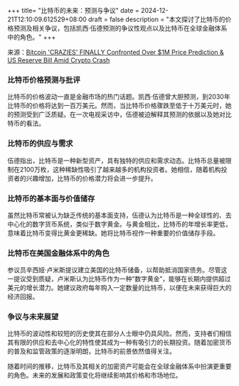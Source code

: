 +++
title= "比特币的未来：预测与争议"
date = 2024-12-21T12:10:09.612529+08:00
draft = false
description = "本文探讨了比特币的价格预测及相关争议，包括凯西·伍德预测的争议性观点以及比特币在全球金融体系中的角色。"
+++

来源：[Bitcoin 'CRAZIES' FINALLY Confronted Over $1M Price Prediction & US Reserve Bill Amid Crypto Crash](https://www.youtube.com/watch?v=YobPWz8GCEY)

### 比特币价格预测与批评

比特币的价格波动一直是金融市场的热门话题。凯西·伍德曾大胆预测，到2030年比特币的价格将达到一百万美元。然而，当比特币价格骤跌至低于十万美元时，她的预测受到广泛质疑。在一次电视采访中，伍德被迫解释其预测的依据以及她对比特币的看法。

### 比特币的供应与需求

伍德指出，比特币是一种新型资产，具有独特的供应和需求动态。比特币总量被限制在2100万枚，这种稀缺性吸引了越来越多的机构投资者。她相信，随着机构投资者的兴趣增加，比特币的价格潜力将会进一步提升。

### 比特币的基本面与价值储存

虽然比特币常被认为缺乏传统的基本面支持，伍德认为比特币是一种全球性的、去中心化的数字货币系统，类似于数字黄金。与黄金相比，比特币的年增长率更低，意味着比特币变得比黄金更稀缺。她将比特币视作一种重要的价值储存手段。

### 比特币在美国金融体系中的角色

参议员辛西娅·卢米斯提议建立美国的比特币储备，以帮助抵消国家债务。尽管这一提议受到质疑，卢米斯认为比特币作为一种“数字黄金”，能够在长期内提供超过美元的增长潜力。她建议政府每年购入一定数量的比特币，以便在未来获得巨大的经济回报。

### 争议与未来展望

比特币的波动性和较短的历史使其在部分人士眼中仍具风险。然而，支持者们相信其有限的供应和去中心化的特性使其成为一种有吸引力的长期投资。随着加密货币的普及和监管政策的逐渐明朗，比特币的前景依然值得关注。

随着时间的推移，比特币及其相关的加密资产可能会在全球金融体系中扮演更重要的角色。未来的发展和政策变化将继续影响其价格和市场地位。